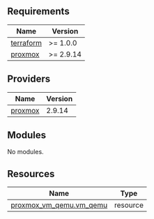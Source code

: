 ## Requirements

| Name                                                                     | Version   |
| ------------------------------------------------------------------------ | --------- |
| <a name="requirement_terraform"></a> [terraform](#requirement_terraform) | >= 1.0.0  |
| <a name="requirement_proxmox"></a> [proxmox](#requirement_proxmox)       | >= 2.9.14 |

## Providers

| Name                                                         | Version |
| ------------------------------------------------------------ | ------- |
| <a name="provider_proxmox"></a> [proxmox](#provider_proxmox) | 2.9.14  |

## Modules

No modules.

## Resources

| Name                                                                                                             | Type     |
| ---------------------------------------------------------------------------------------------------------------- | -------- |
| [proxmox_vm_qemu.vm_qemu](https://registry.terraform.io/providers/telmate/proxmox/latest/docs/resources/vm_qemu) | resource |
